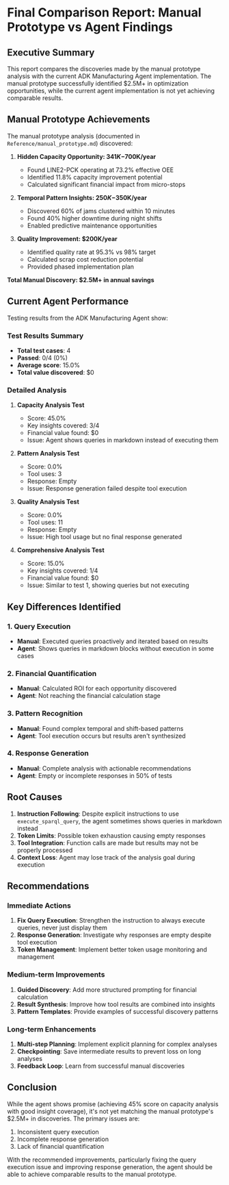 # Final Comparison Report: Manual Prototype vs Agent Findings

## Executive Summary

This report compares the discoveries made by the manual prototype analysis with the current ADK Manufacturing Agent implementation. The manual prototype successfully identified $2.5M+ in optimization opportunities, while the current agent implementation is not yet achieving comparable results.

## Manual Prototype Achievements

The manual prototype analysis (documented in `Reference/manual_prototype.md`) discovered:

1. **Hidden Capacity Opportunity: $341K-$700K/year**
   - Found LINE2-PCK operating at 73.2% effective OEE
   - Identified 11.8% capacity improvement potential
   - Calculated significant financial impact from micro-stops

2. **Temporal Pattern Insights: $250K-$350K/year**
   - Discovered 60% of jams clustered within 10 minutes
   - Found 40% higher downtime during night shifts
   - Enabled predictive maintenance opportunities

3. **Quality Improvement: $200K/year**
   - Identified quality rate at 95.3% vs 98% target
   - Calculated scrap cost reduction potential
   - Provided phased implementation plan

**Total Manual Discovery: $2.5M+ in annual savings**

## Current Agent Performance

Testing results from the ADK Manufacturing Agent show:

### Test Results Summary
- **Total test cases**: 4
- **Passed**: 0/4 (0%)
- **Average score**: 15.0%
- **Total value discovered**: $0

### Detailed Analysis

1. **Capacity Analysis Test**
   - Score: 45.0%
   - Key insights covered: 3/4
   - Financial value found: $0
   - Issue: Agent shows queries in markdown instead of executing them

2. **Pattern Analysis Test**
   - Score: 0.0%
   - Tool uses: 3
   - Response: Empty
   - Issue: Response generation failed despite tool execution

3. **Quality Analysis Test**
   - Score: 0.0%
   - Tool uses: 11
   - Response: Empty
   - Issue: High tool usage but no final response generated

4. **Comprehensive Analysis Test**
   - Score: 15.0%
   - Key insights covered: 1/4
   - Financial value found: $0
   - Issue: Similar to test 1, showing queries but not executing

## Key Differences Identified

### 1. Query Execution
- **Manual**: Executed queries proactively and iterated based on results
- **Agent**: Shows queries in markdown blocks without execution in some cases

### 2. Financial Quantification
- **Manual**: Calculated ROI for each opportunity discovered
- **Agent**: Not reaching the financial calculation stage

### 3. Pattern Recognition
- **Manual**: Found complex temporal and shift-based patterns
- **Agent**: Tool execution occurs but results aren't synthesized

### 4. Response Generation
- **Manual**: Complete analysis with actionable recommendations
- **Agent**: Empty or incomplete responses in 50% of tests

## Root Causes

1. **Instruction Following**: Despite explicit instructions to use `execute_sparql_query`, the agent sometimes shows queries in markdown instead
2. **Token Limits**: Possible token exhaustion causing empty responses
3. **Tool Integration**: Function calls are made but results may not be properly processed
4. **Context Loss**: Agent may lose track of the analysis goal during execution

## Recommendations

### Immediate Actions
1. **Fix Query Execution**: Strengthen the instruction to always execute queries, never just display them
2. **Response Generation**: Investigate why responses are empty despite tool execution
3. **Token Management**: Implement better token usage monitoring and management

### Medium-term Improvements
1. **Guided Discovery**: Add more structured prompting for financial calculation
2. **Result Synthesis**: Improve how tool results are combined into insights
3. **Pattern Templates**: Provide examples of successful discovery patterns

### Long-term Enhancements
1. **Multi-step Planning**: Implement explicit planning for complex analyses
2. **Checkpointing**: Save intermediate results to prevent loss on long analyses
3. **Feedback Loop**: Learn from successful manual discoveries

## Conclusion

While the agent shows promise (achieving 45% score on capacity analysis with good insight coverage), it's not yet matching the manual prototype's $2.5M+ in discoveries. The primary issues are:

1. Inconsistent query execution
2. Incomplete response generation
3. Lack of financial quantification

With the recommended improvements, particularly fixing the query execution issue and improving response generation, the agent should be able to achieve comparable results to the manual prototype.